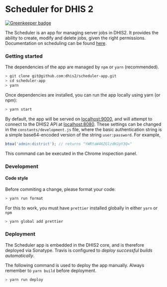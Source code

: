 # Scheduler for DHIS 2

[![Greenkeeper badge](https://badges.greenkeeper.io/dhis2/scheduler-app.svg)](https://greenkeeper.io/)

The Scheduler is an app for managing server jobs in DHIS2. It provides the ability to create, modify and delete jobs, given the right permissions. Documentation on scheduling can be found [here](https://docs.dhis2.org/master/en/user/html/dataAdmin_scheduling.html).

### Getting started

The dependencies of the app are managed by `npm` or `yarn` (recommended).

```bash
> git clone git@github.com:dhis2/scheduler-app.git
> cd scheduler-app
> yarn
```

Once dependencies are installed, you can run the app locally using yarn (or npm):

```bash
> yarn start
```

By default, the app will be served on [localhost:9000](http://localhost:9000), and will attempt to connect to the DHIS2 API at [localhost:8080](http://localhost:8080). These settings can be changed in the `constants/development.js` file, where the basic authentication string is a simple base64-encoded version of the string `user:password`. For example,

```javascript
btoa('admin:district'); // returns "YWRtaW46ZGlzdHJpY3Q="
```

This command can be executed in the Chrome inspection panel.

### Development

#### Code style

Before commiting a change, please format your code:

```bash
> yarn run format
```

For this to work, you must have `prettier` installed globally in either `yarn` or `npm`

```bash
> yarn global add prettier
```

### Deployment

The Scheduler app is embedded in the DHIS2 core, and is therefore deployed via Sonatype. Travis is configured to *deploy successful builds automatically*.

The following command is used to deploy the app manually. Always remember to `yarn build` before deployment.

```bash
> yarn run deploy
```